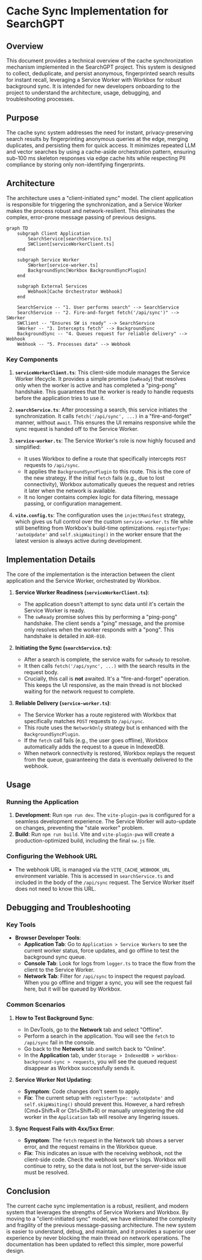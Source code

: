 # Cache Sync Implementation for SearchGPT

## Overview

This document provides a technical overview of the cache synchronization mechanism implemented in the SearchGPT project. This system is designed to collect, deduplicate, and persist anonymous, fingerprinted search results for instant recall, leveraging a Service Worker with Workbox for robust background sync. It is intended for new developers onboarding to the project to understand the architecture, usage, debugging, and troubleshooting processes.

## Purpose

The cache sync system addresses the need for instant, privacy-preserving search results by fingerprinting anonymous queries at the edge, merging duplicates, and persisting them for quick access. It minimizes repeated LLM and vector searches by using a cache-aside orchestration pattern, ensuring sub-100 ms skeleton responses via edge cache hits while respecting PII compliance by storing only non-identifying fingerprints.

## Architecture

The architecture uses a "client-initiated sync" model. The client application is responsible for triggering the synchronization, and a Service Worker makes the process robust and network-resilient. This eliminates the complex, error-prone message passing of previous designs.

```mermaid
graph TD
    subgraph Client Application
        SearchService[searchService.ts]
        SWClient[serviceWorkerClient.ts]
    end

    subgraph Service Worker
        SWorker[service-worker.ts]
        BackgroundSync[Workbox BackgroundSyncPlugin]
    end

    subgraph External Services
        Webhook[Cache Orchestrator Webhook]
    end

    SearchService -- "1. User performs search" --> SearchService
    SearchService -- "2. Fire-and-forget fetch('/api/sync')" --> SWorker
    SWClient -- "Ensures SW is ready" --> SearchService
    SWorker -- "3. Intercepts fetch" --> BackgroundSync
    BackgroundSync -- "4. Queues request for reliable delivery" --> Webhook
    Webhook -- "5. Processes data" --> Webhook
```

### Key Components

1.  **`serviceWorkerClient.ts`**: This client-side module manages the Service Worker lifecycle. It provides a simple promise (`swReady`) that resolves only when the worker is active and has completed a "ping-pong" handshake. This guarantees that the worker is ready to handle requests before the application tries to use it.

2.  **`searchService.ts`**: After processing a search, this service initiates the synchronization. It calls `fetch('/api/sync', ...)` in a "fire-and-forget" manner, without `await`. This ensures the UI remains responsive while the sync request is handed off to the Service Worker.

3.  **`service-worker.ts`**: The Service Worker's role is now highly focused and simplified:
    *   It uses Workbox to define a route that specifically intercepts `POST` requests to `/api/sync`.
    *   It applies the `BackgroundSyncPlugin` to this route. This is the core of the new strategy. If the initial `fetch` fails (e.g., due to lost connectivity), Workbox automatically queues the request and retries it later when the network is available.
    *   It no longer contains complex logic for data filtering, message passing, or configuration management.

4.  **`vite.config.ts`**: The configuration uses the `injectManifest` strategy, which gives us full control over the custom `service-worker.ts` file while still benefiting from Workbox's build-time optimizations. `registerType: 'autoUpdate'` and `self.skipWaiting()` in the worker ensure that the latest version is always active during development.

## Implementation Details

The core of the implementation is the interaction between the client application and the Service Worker, orchestrated by Workbox.

1.  **Service Worker Readiness (`serviceWorkerClient.ts`)**:
    *   The application doesn't attempt to sync data until it's certain the Service Worker is ready.
    *   The `swReady` promise solves this by performing a "ping-pong" handshake. The client sends a "ping" message, and the promise only resolves when the worker responds with a "pong". This handshake is detailed in `ADR-010`.

2.  **Initiating the Sync (`searchService.ts`)**:
    *   After a search is complete, the service waits for `swReady` to resolve.
    *   It then calls `fetch('/api/sync', ...)` with the search results in the request body.
    *   Crucially, this call is **not** awaited. It's a "fire-and-forget" operation. This keeps the UI responsive, as the main thread is not blocked waiting for the network request to complete.

3.  **Reliable Delivery (`service-worker.ts`)**:
    *   The Service Worker has a route registered with Workbox that specifically matches `POST` requests to `/api/sync`.
    *   This route uses the `NetworkOnly` strategy but is enhanced with the `BackgroundSyncPlugin`.
    *   If the `fetch` call fails (e.g., the user goes offline), Workbox automatically adds the request to a queue in IndexedDB.
    *   When network connectivity is restored, Workbox replays the request from the queue, guaranteeing the data is eventually delivered to the webhook.

## Usage

### Running the Application

1.  **Development**: Run `npm run dev`. The `vite-plugin-pwa` is configured for a seamless development experience. The Service Worker will auto-update on changes, preventing the "stale worker" problem.
2.  **Build**: Run `npm run build`. Vite and `vite-plugin-pwa` will create a production-optimized build, including the final `sw.js` file.

### Configuring the Webhook URL

-   The webhook URL is managed via the `VITE_CACHE_WEBHOOK_URL` environment variable. This is accessed in `searchService.ts` and included in the body of the `/api/sync` request. The Service Worker itself does not need to know this URL.

## Debugging and Troubleshooting

### Key Tools

-   **Browser Developer Tools**:
    -   **Application Tab**: Go to `Application > Service Workers` to see the current worker status, force updates, and go offline to test the background sync queue.
    -   **Console Tab**: Look for logs from `logger.ts` to trace the flow from the client to the Service Worker.
    -   **Network Tab**: Filter for `/api/sync` to inspect the request payload. When you go offline and trigger a sync, you will see the request fail here, but it will be queued by Workbox.

### Common Scenarios

1.  **How to Test Background Sync**:
    -   In DevTools, go to the **Network** tab and select "Offline".
    -   Perform a search in the application. You will see the `fetch` to `/api/sync` fail in the console.
    -   Go back to the **Network** tab and switch back to "Online".
    -   In the **Application** tab, under `Storage > IndexedDB > workbox-background-sync > requests`, you will see the queued request disappear as Workbox successfully sends it.

2.  **Service Worker Not Updating**:
    -   **Symptom**: Code changes don't seem to apply.
    -   **Fix**: The current setup with `registerType: 'autoUpdate'` and `self.skipWaiting()` should prevent this. However, a hard refresh (Cmd+Shift+R or Ctrl+Shift+R) or manually unregistering the old worker in the `Application` tab will resolve any lingering issues.

3.  **Sync Request Fails with 4xx/5xx Error**:
    -   **Symptom**: The `fetch` request in the Network tab shows a server error, and the request remains in the Workbox queue.
    -   **Fix**: This indicates an issue with the receiving webhook, not the client-side code. Check the webhook server's logs. Workbox will continue to retry, so the data is not lost, but the server-side issue must be resolved.

## Conclusion

The current cache sync implementation is a robust, resilient, and modern system that leverages the strengths of Service Workers and Workbox. By moving to a "client-initiated sync" model, we have eliminated the complexity and fragility of the previous message-passing architecture. The new system is easier to understand, debug, and maintain, and it provides a superior user experience by never blocking the main thread on network operations. The documentation has been updated to reflect this simpler, more powerful design.
